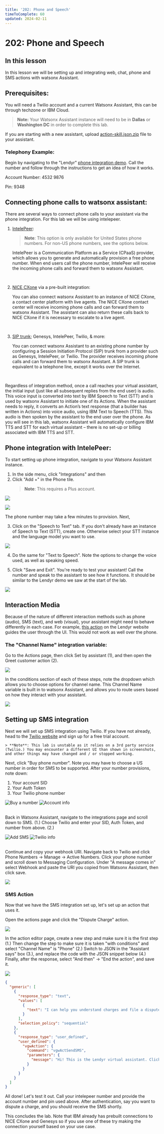 ```yaml
---
title: '202: Phone and Speech'
timeToComplete: 60
updated: 2024-02-11
---
```


# 202: Phone and Speech

## In this lesson

In this lesson we will be setting up and integrating web, chat, phone and SMS actions with watsonx Assistant.

## Prerequisites:

You will need a Twilio account and a current Watsonx Assistant, this can be through techzone or IBM Cloud.

> **Note:** Your Watsonx Assistant instance will need to be in **Dallas** or **Washington DC** in order to complete this lab.

If you are starting with a new assistant, upload [action-skill.json.zip](https://raw.githubusercontent.com/ibm-build-lab/VAD-VAR-Workshop/main/content/labs/Watsonx/Assistant/files/202/action-skill.json) file to your assistant.

### Telephony Example:

Begin by navigating to the "Lendyr" [phone integration demo](https://www.ibm.com/products/watson-assistant/demos/lendyr/demo.html?page=phone-tour&section=phone). Call the number and follow through the instructions to get an idea of how it works.

Account Number: 4532 9876

Pin: 9348

## Connecting phone calls to watsonx assistant:

There are several ways to connect phone calls to your assistant via the phone integration. For this lab we will be using intelepeer.

1. [IntelePeer](https://intelepeer.ai):

   > **Note**: This option is only available for United States phone numbers. For non-US phone
   > numbers, see the options below.

   IntelePeer is a Communication Platform as a Service (CPaaS) provider, which allows you to generate and automatically provision a free phone number. When end users call the phone number, IntelePeer will receive the incoming phone calls and forward them to watsonx Assistant.

   <br />

2. [NICE CXone](https://www.nice.com/resources/cxone-agent-assist-hub) via a pre-built integration:

   You can also connect watsonx Assistant to an instance of NICE CXone, a contact center platform with live agents. The NICE CXone contact center will receive incoming phone calls and can forward them to watsonx Assistant. The assistant can also return these calls back to NICE CXone if it is necessary to escalate to a live agent.

   <br />

3. [SIP trunk](https://en.wikipedia.org/wiki/SIP_trunking); Genesys, IntelePeer, Twilio, & more:

   You can connect watsonx Assistant to an existing phone number by configuring a Session Initiation Protocol (SIP) trunk from a provider such as Genesys, IntelePeer, or Twilio. The provider receives incoming phone calls and can forward them to watsonx Assistant. A SIP trunk is equivalent to a telephone line, except it works over the Internet.

   <br />

Regardless of integration method, once a call reaches your virtual assistant, the initial input (just like all subsequent replies from the end user) is audio. This voice input is converted into text by IBM Speech to Text (STT) and is used by watsonx Assistant to initiate one of its Actions. When the assistant needs to reply, it converts an Action’s text response (that a builder has written in Actions) into voice audio, using IBM Text to Speech (TTS). This audio is then spoken by the
assistant to the end user over the phone. As you will see in this lab, watsonx Assistant will automatically configure IBM TTS and STT for each virtual assistant – there is no set-up or billing associated with IBM TTS and STT.

## Phone integration with IntelePeer:

To start setting up phone integration, navigate to your Watsonx Assistant instance.

1. In the side menu, click "Integrations" and then
2. Click "Add +" in the Phone tile.
   > **Note**: This requires a Plus account.

![](../images/202/WA-add-phone.png)

![](../images/202/WA-free-number.png)

The phone number may take a few minutes to provision. Next,

3. Click on the "Speech to Text" tab. If you don't already have an instance of Speech to Text (STT), create one. Otherwise select your STT instance and the language model you want to use.

![](../images/202/WA-STT.png)

4. Do the same for "Text to Speech". Note the options to change the voice used, as well as speaking speed.

5. Click "Save and Exit". You're ready to test your assistant! Call the number and speak to the assistant to see how it functions. It should be similar to the Lendyr demo we saw at the start of the lab.

![](../images/202/WA-TTS.png)

## Interaction Media

Because of the nature of different interaction methods such as phone (audio), SMS (text), and web (visual), your assistant might need to behave differently in each case. For example, [this action](https://www.ibm.com/products/watson-assistant/demos/lendyr/demo.html?section=index&panel=journeys) on the Lendyr website guides the user through the UI. This would not work as well over the phone.

### The "Channel Name" integration variable:

Go to the Actions page, then click Set by assistant (1), and then open the Greet
customer action (2).

![](../images/202/WA-greet-customer.png)

In the conditions section of each of these steps, note the dropdown which allows you to choose options for channel name. This Channel Name variable is built in to watsonx Assistant, and allows you to route users based on how they interact with your assistant.

![](../images/202/WA-channel-name.png)

## Setting up SMS integration

Next we will set up SMS integration using Twilio. If you have not already, head to the [Twilio website](https://www.twilio.com/) and sign up for a free trial account.

```
> **Note**: This lab is unstable as it relies on a 3rd party service (Twilio.) You may encounter a different UI than shown in screenshots, and other things may have changed and / or stopped working.
```

Next, click "Buy phone number". Note you may have to choose a US number in order for SMS to be supported. After your number provisions, note down:

1. Your account SID
2. Your Auth Token
3. Your Twilio phone number

![Buy a number](../images/202/Twilio-buy-number.png)
![Account info](../images/202/Twilio-account-info.png)

<br />
Back in Watsonx Assistant, navigate to the integrations page and scroll down to SMS. (1.) Choose Twilio and enter your SID, Auth Token, and number from above. (2.)
<br />

![Add SMS](../images/202/WA-add-sms.png)
![Twilio info](../images/202/WA-Twilio-info.png)

<br />
Continue and copy your webhook URI. Navigate back to Twilio and click Phone Numbers -> Manage -> Active Numbers. Click your phone number and scroll down to Messaging Configuration. Under "A message comes in" select Webhook and paste the URI you copied from Watsonx Assistant, then click save.

![](../images/202/Twilio-webhook.png)

### SMS Action

Now that we have the SMS integration set up, let's set up an action that uses it.

Open the actions page and click the "Dispute Charge" action.

![](../images/202/WA-dispute-charge.png)

In the action editor page, create a new step and make sure it is the first step (1.) Then change the step to make sure it is taken "with conditions" and select "Channel Name" is "Phone" (2.) Switch to JSON in the "Assistant says" box (3.), and replace the code with the JSON snippet below (4.) Finally, after the response, select "And then" -> "End the action", and save it.

![](../images/202/WA-custom-dispute.png)

```json
{
  "generic": [
    {
      "response_type": "text",
      "values": [
        {
          "text": "I can help you understand charges and file a dispute. I am sending you a link to our mobile-friendly website, where you can walk through a guided journey that will show you how to find and dispute charges."
        }
      ],
      "selection_policy": "sequential"
    },
    {
      "response_type": "user_defined",
      "user_defined": {
        "vgwAction": {
          "command": "vgwActSendSMS",
          "parameters": {
            "message": "Hi! This is the Lendyr virtual assistant. Click the following link to follow a guided journey that will show you how to find and dispute charges. https://www.ibm.com/products/watson-assistant/demos/lendyr/demo.html?section=index&panel=journeys"
          }
        }
      }
    }
  ]
}
```

All done! Let's test it out. Call your intelepeer number and provide the account number and pin used above. After authentication, say you want to dispute a charge, and you should receive the SMS shortly.

This concludes the lab. Note that IBM already has prebuilt connections to NICE CXone and Genesys so if you use one of these try making the connection yourself based on your use case.
